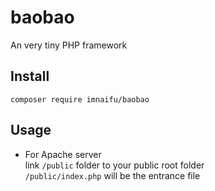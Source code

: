 # baobao
An very tiny PHP framework    

## Install
`composer require imnaifu/baobao`

## Usage
- For Apache server   
link `/public` folder to your public root folder   
`/public/index.php` will be the entrance file
